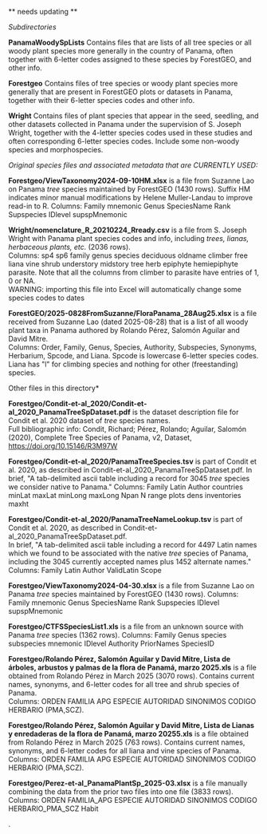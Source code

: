 ** needs updating **

*Subdirectories*

**PanamaWoodySpLists** Contains files that are lists of all tree species or all woody plant species more generally in the country of Panama, often together with 6-letter codes assigned to these species by ForestGEO, and other info.

**Forestgeo** Contains files of tree species or woody plant species more generally that are present in ForestGEO plots or datasets in Panama, together with their 6-letter species codes and other info.

**Wright** Contains files of plant species that appear in the seed, seedling, and other datasets collected in Panama under the supervision of S. Joseph Wright, together with the 4-letter species codes used in these studies and often corresponding 6-letter species codes.  Include some non-woody species and morphospecies.  

*Original species files and associated metadata that are CURRENTLY USED:* 

**Forestgeo/ViewTaxonomy2024-09-10HM.xlsx** is a file from Suzanne Lao on Panama *tree* species maintained by ForestGEO (1430 rows).  Suffix HM indicates minor manual modifications by Helene Muller-Landau to improve read-in to R. 
Columns: Family mnemonic	Genus	SpeciesName	Rank Supspecies IDlevel supspMnemonic

**Wright/nomenclature_R_20210224_Rready.csv** is a file from S. Joseph Wright with Panama plant species codes and info, including *trees, lianas, herbaceous plants, etc.* (2036 rows).  
Columns: sp4	sp6	family	genus	species	deciduous	oldname	climber	free	liana	vine	shrub	understory	midstory	tree	herb	epiphyte	hemiepiphyte	parasite.
Note that all the columns from climber to parasite have entries of 1, 0 or NA.  
WARNING: importing this file into Excel will automatically change some species codes to dates

**ForestGEO/2025-0828FromSuzanne/FloraPanama_28Aug25.xlsx** is a file received from Suzanne Lao (dated 2025-08-28) that is a list of all woody plant taxa in Panama authored by 
Rolando Pérez, Salomón Aguilar and David Mitre.  
Columns: Order, Family, Genus, Species, Authority, Subspecies, Synonyms, Herbarium, Spcode, and Liana.
Spcode is lowercase 6-letter species codes.  Liana has "l" for climbing species and nothing for other (freestanding) species.

Other files in this directory* 

**Forestgeo/Condit-et-al_2020/Condit-et-al_2020_PanamaTreeSpDataset.pdf** is the dataset description file for Condit et al. 2020 dataset of *tree* species names.  
Full bibliographic info: Condit, Richard; Pérez, Rolando; Aguilar, Salomón (2020), Complete Tree Species of Panama, v2, Dataset, https://doi.org/10.15146/R3M97W

**Forestgeo/Condit-et-al_2020/PanamaTreeSpecies.tsv** is part of Condit et al. 2020, as described in Condit-et-al_2020_PanamaTreeSpDataset.pdf. 
In brief, "A tab-delimited ascii table including a record for 3045 *tree* species we consider native to Panama."
Columns: Family	Latin	Author	countries	minLat	maxLat	minLong	maxLong	Npan	N	range	plots	dens	inventories	maxht

**Forestgeo/Condit-et-al_2020/PanamaTreeNameLookup.tsv** is part of Condit et al. 2020, as described in Condit-et-al_2020_PanamaTreeSpDataset.pdf.  
In brief, "A tab-delimited ascii table including a record for 4497 Latin names which we found to be associated with the native *tree* species of Panama, including the 3045 currently accepted names plus 1452 alternate names."
Columns: Family	Latin	Author	ValidLatin	Scope

**Forestgeo/ViewTaxonomy2024-04-30.xlsx** is a file from Suzanne Lao on Panama *tree* species maintained by ForestGEO (1430 rows).
Columns: Family mnemonic	Genus	SpeciesName	Rank Supspecies IDlevel supspMnemonic

**Forestgeo/CTFSSpeciesList1.xls** is a file from an unknown source with Panama *tree* species (1362 rows). 
Columns: Family	Genus	species	subspecies	mnemonic	IDlevel	Authority	PriorNames	SpeciesID

**Forestgeo/Rolando Pérez, Salomón Aguilar y David Mitre, Lista de árboles, arbustos y palmas  de la flora de Panamá, marzo 2025.xls** is a file obtained from Rolando Pérez in March 2025 (3070 rows).
Contains current names, synonyms, and 6-letter codes for all tree and shrub species of Panama.  
Columns: ORDEN	FAMILIA APG	ESPECIE 	AUTORIDAD	SINONIMOS	CODIGO	HERBARIO (PMA,SCZ).

**Forestgeo/Rolando Pérez, Salomón Aguilar y David Mitre, Lista de Lianas y enredaderas de la flora de Panamá, marzo 20255.xls** is a file obtained from Rolando Pérez in March 2025 (763 rows).
Contains current names, synonyms, and 6-letter codes for all liana and vine species of Panama.  
Columns: ORDEN	FAMILIA APG	ESPECIE 	AUTORIDAD	SINONIMOS	CODIGO	HERBARIO (PMA,SCZ).

**Forestgeo/Perez-et-al_PanamaPlantSp_2025-03.xlsx** is a file manually combining the data from the prior two files into one file (3833 rows).
Columns: ORDEN	FAMILIA_APG	ESPECIE 	AUTORIDAD	SINONIMOS	CODIGO	HERBARIO_PMA_SCZ	Habit

.  
